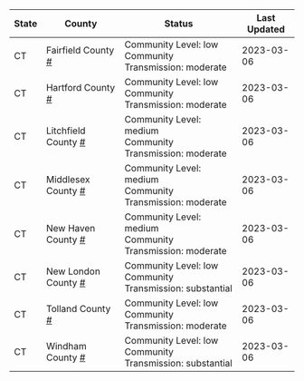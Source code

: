 State | County | Status | Last Updated
--- | --- | --- | --- 
CT | Fairfield County <a href="#fairfield_county">#</a> | <a name="fairfield_county"></a>Community Level: low<br/>Community Transmission: moderate | 2023-03-06
CT | Hartford County <a href="#hartford_county">#</a> | <a name="hartford_county"></a>Community Level: low<br/>Community Transmission: moderate | 2023-03-06
CT | Litchfield County <a href="#litchfield_county">#</a> | <a name="litchfield_county"></a>Community Level: medium<br/>Community Transmission: moderate | 2023-03-06
CT | Middlesex County <a href="#middlesex_county">#</a> | <a name="middlesex_county"></a>Community Level: medium<br/>Community Transmission: moderate | 2023-03-06
CT | New Haven County <a href="#new_haven_county">#</a> | <a name="new_haven_county"></a>Community Level: medium<br/>Community Transmission: moderate | 2023-03-06
CT | New London County <a href="#new_london_county">#</a> | <a name="new_london_county"></a>Community Level: low<br/>Community Transmission: substantial | 2023-03-06
CT | Tolland County <a href="#tolland_county">#</a> | <a name="tolland_county"></a>Community Level: low<br/>Community Transmission: moderate | 2023-03-06
CT | Windham County <a href="#windham_county">#</a> | <a name="windham_county"></a>Community Level: low<br/>Community Transmission: substantial | 2023-03-06
